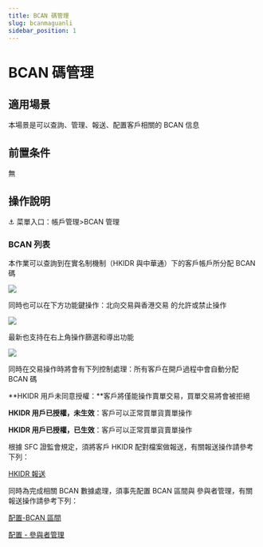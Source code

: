```yaml
---
title: BCAN 碼管理
slug: bcanmaguanli
sidebar_position: 1
---
```



# BCAN 碼管理

## 適用場景

本場景是可以查詢、管理、報送、配置客戶相關的 BCAN 信息

## 前置条件

無

## 操作說明

<div class="callout callout-bg-6 callout-border-6">
<p>⚓ 菜單入口：帳戶管理&gt;BCAN 管理</p>
</div>

### BCAN 列表

本作業可以查詢到在實名制機制（HKIDR 與中華通）下的客戶帳戶所分配 BCAN 碼

<img src="/assets/ADQtb5Cx0o5NQTxhGdAcpEhjn7S.png" src-width="1280" src-height="621" align="center"/>

同時也可以在下方功能鍵操作：北向交易與香港交易 的允許或禁止操作

<img src="/assets/MzK8bxfvrozeyjx4CHmcq9YBnBd.png" src-width="3222" src-height="1604" align="center"/>

最新也支持在右上角操作篩選和導出功能

<img src="/assets/Tcc8bepX7o6X5Ox2tJScjpaynkc.png" src-width="3204" src-height="630" align="center"/>

同時在交易操作時將會有下列控制處理：所有客戶在開戶過程中會自動分配 BCAN 碼

**HKIDR 用戶未同意授權：**客戶將僅能操作賣單交易，買單交易將會被拒絕

**HKIDR 用戶已授權，未生效**：客戶可以正常買單貨賣單操作

**HKIDR 用戶已授權，已生效**：客戶可以正常買單貨賣單操作

根據 SFC 證監會規定，須將客戶 HKIDR 配對檔案做報送，有關報送操作請參考下列：

[HKIDR 報送](./T8IiwGsqdih0XDkLsfFc3hNcnqf) 

同時為完成相關 BCAN 數據處理，須事先配置 BCAN 區間與 參與者管理，有關報送操作請參考下列：

[配置-BCAN 區間](./Intlw1TqbijZw2kFGqXcx2ZrnPg) 

[配置 - 參與者管理](./DUjAw62kGicB7jken4CcBaYpnCd) 

